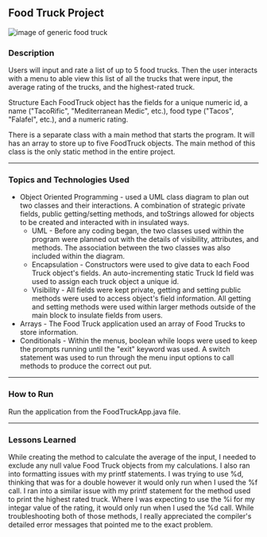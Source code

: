 ## Food Truck Project
<img src = "http://clipart-library.com/images_k/food-truck-transparent/food-truck-transparent-1.png" alt="image of generic food truck" />

### Description
Users will input and rate a list of up to 5 food trucks. Then the user interacts with a menu to able view this list of all the trucks that were input, the average rating of the trucks, and the highest-rated truck.

Structure
Each FoodTruck object has the fields for a unique numeric id, a name ("TacoRific", "Mediterranean Medic", etc.), food type ("Tacos", "Falafel", etc.), and a numeric rating.

There is a separate class with a main method that starts the program. It will has an array to store up to five FoodTruck objects. The main method of this class is the only static method in the entire project.

--- 

### Topics and Technologies Used
<ul>
    <li>Object Oriented Programming - used a UML class diagram to plan out two classes and their interactions. A combination of strategic private fields, public getting/setting methods, and toStrings allowed for objects to be created and interacted with in insulated ways. 
        <ul>
            <li>UML - Before any coding began, the two classes used within the program were planned out with the details of visibility, attributes, and methods. The association between the two classes was also included within the diagram.</li>
            <li>Encapsulation - Constructors were used to give data to each Food Truck object's fields. An auto-incrementing static Truck Id field was used to assign each truck object a unique id. </li>
            <li>Visibility - All fields were kept private, getting and setting public methods were used to access object's field information. All getting and setting methods were used within larger methods outside of the main block to insulate fields from users.</li>
        </ul>
    </li>
    <li>Arrays - The Food Truck application used an array of Food Trucks to store information.</li>
    <li>Conditionals - Within the menus, boolean while loops were used to keep the prompts running until the "exit" keyword was used. A switch statement was used to run through the menu input options to call methods to produce the correct out put. </li>
</ul>

---

### How to Run
Run the application from the FoodTruckApp.java file.

---

### Lessons Learned
While creating the method to calculate the average of the input, I needed to exclude any null value Food Truck objects from my calculations. I also ran into formatting issues with my printf statements. I was trying to use %d, thinking that was for a double however it would only run when I used the %f call. I ran into a similar issue with my printf statement for the method used to print the highest rated truck. Where I was expecting to use the %i for my integar value of the rating, it would only run when I used the %d call. While troubleshooting both of those methods, I really appreciated the compiler's detailed error messages that pointed me to the exact problem. 
